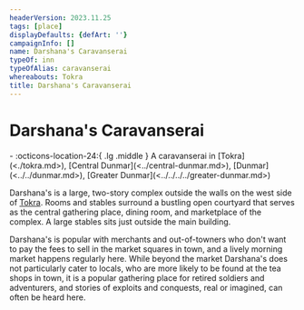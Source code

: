 ```yaml
---
headerVersion: 2023.11.25
tags: [place]
displayDefaults: {defArt: ''}
campaignInfo: []
name: Darshana's Caravanserai
typeOf: inn
typeOfAlias: caravanserai
whereabouts: Tokra
title: Darshana's Caravanserai
---
```

# Darshana's Caravanserai
<div class="grid cards ext-narrow-margin ext-one-column" markdown>
-    :octicons-location-24:{ .lg .middle } A caravanserai in [Tokra](<./tokra.md>), [Central Dunmar](<../central-dunmar.md>), [Dunmar](<../../dunmar.md>), [Greater Dunmar](<../../../../greater-dunmar.md>)  
</div>


Darshana's is a large, two-story complex outside the walls on the west side of [Tokra](<./tokra.md>). Rooms and stables surround a bustling open courtyard that serves as the central gathering place, dining room, and marketplace of the complex. A large stables sits just outside the main building. 

Darshana's is popular with merchants and out-of-towners who don't want to pay the fees to sell in the market squares in town, and a lively morning market happens regularly here. While beyond the market Darshana's does not particularly cater to locals, who are more likely to be found at the tea shops in town, it is a popular gathering place for retired soldiers and adventurers, and stories of exploits and conquests, real or imagined, can often be heard here. 
